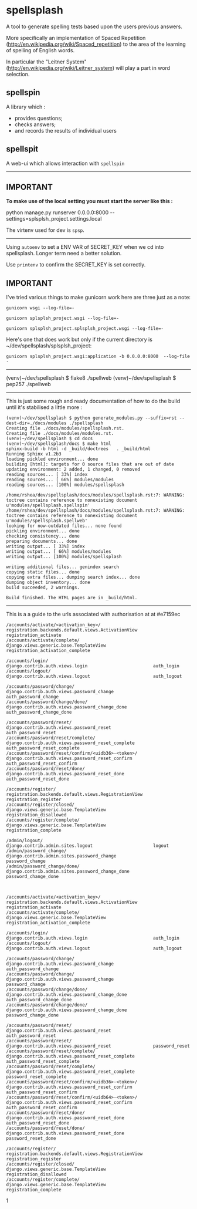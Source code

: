 spellsplash       
=========
A tool to generate spelling tests based upon the users previous answers.

More specifically an implementation of Spaced Repetition (http://en.wikipedia.org/wiki/Spaced_repetition) to the area of the learning of spelling of English words.

In particular the "Leitner System" (http://en.wikipedia.org/wiki/Leitner_system) will play a part in word selection.

spellspin
-------
A library which :

* provides questions;
* checks answers;
* and records the results of individual users

spellspit
-------
A web-ui which allows interaction with `spellspin`


* * * * 
IMPORTANT
-------
**To make use of the local setting you must start the server like this :**

python manage.py runserver 0.0.0.0:8000 --settings=splsplsh_project.settings.local

The virtenv used for dev is `spsp`.
* * * * 
Using `autoenv` to set a ENV VAR of SECRET_KEY when we cd into spellsplash. Longer term
need a better solution.

Use `printenv` to confirm the SECRET_KEY is set correctly.

IMPORTANT
-------
I've tried various things to make gunicorn work here are three just as a note:

```
gunicorn wsgi --log-file=-

gunicorn splsplsh_project.wsgi --log-file=-

gunicorn splsplsh_project.splsplsh_project.wsgi --log-file=-
```

Here's one that does work but only if the current directory is ~/dev/spellsplash/splsplsh_project:
```
gunicorn splsplsh_project.wsgi:application -b 0.0.0.0:8000  --log-file -
```



* * * * 
(venv)~/dev/spellsplash $ flake8 ./spellweb
(venv)~/dev/spellsplash $ pep257 ./spellweb

* * * * 
This is just some rough and ready documentation of how to do the build until it's stabilised a little more :

```
(venv)~/dev/spellsplash $ python generate_modules.py --suffix=rst --dest-dir=./docs/modules ./spellsplash
Creating file ./docs/modules/spellsplash.rst.
Creating file ./docs/modules/modules.rst.
(venv)~/dev/spellsplash $ cd docs
(venv)~/dev/spellsplash/docs $ make html
sphinx-build -b html -d _build/doctrees   . _build/html
Running Sphinx v1.2b3
loading pickled environment... done
building [html]: targets for 0 source files that are out of date
updating environment: 2 added, 1 changed, 0 removed
reading sources... [ 33%] index
reading sources... [ 66%] modules/modules
reading sources... [100%] modules/spellsplash

/home/rshea/dev/spellsplash/docs/modules/spellsplash.rst:7: WARNING: toctree contains reference to nonexisting document u'modules/spellsplash.spellspin'
/home/rshea/dev/spellsplash/docs/modules/spellsplash.rst:7: WARNING: toctree contains reference to nonexisting document u'modules/spellsplash.spellweb'
looking for now-outdated files... none found
pickling environment... done
checking consistency... done
preparing documents... done
writing output... [ 33%] index
writing output... [ 66%] modules/modules
writing output... [100%] modules/spellsplash

writing additional files... genindex search
copying static files... done
copying extra files... dumping search index... done
dumping object inventory... done
build succeeded, 2 warnings.

Build finished. The HTML pages are in _build/html.

```
* * * * 
This is a a guide to the urls associated with authorisation at at #e7159ec

```
/accounts/activate/<activation_key>/                    registration.backends.default.views.ActivationView      registration_activate
/accounts/activate/complete/                            django.views.generic.base.TemplateView                  registration_activation_complete

/accounts/login/                                        django.contrib.auth.views.login                         auth_login
/accounts/logout/                                       django.contrib.auth.views.logout                        auth_logout

/accounts/password/change/                              django.contrib.auth.views.password_change               auth_password_change
/accounts/password/change/done/                         django.contrib.auth.views.password_change_done          auth_password_change_done

/accounts/password/reset/                               django.contrib.auth.views.password_reset                auth_password_reset
/accounts/password/reset/complete/                      django.contrib.auth.views.password_reset_complete       auth_password_reset_complete
/accounts/password/reset/confirm/<uidb36>-<token>/      django.contrib.auth.views.password_reset_confirm        auth_password_reset_confirm
/accounts/password/reset/done/                          django.contrib.auth.views.password_reset_done           auth_password_reset_done

/accounts/register/                                     registration.backends.default.views.RegistrationView    registration_register
/accounts/register/closed/                              django.views.generic.base.TemplateView                  registration_disallowed
/accounts/register/complete/                            django.views.generic.base.TemplateView                  registration_complete

/admin/logout/                                          django.contrib.admin.sites.logout                       logout
/admin/password_change/                                 django.contrib.admin.sites.password_change              password_change
/admin/password_change/done/                            django.contrib.admin.sites.password_change_done         password_change_done



/accounts/activate/<activation_key>/                    registration.backends.default.views.ActivationView      registration_activate
/accounts/activate/complete/                            django.views.generic.base.TemplateView                  registration_activation_complete

/accounts/login/                                        django.contrib.auth.views.login                         auth_login
/accounts/logout/                                       django.contrib.auth.views.logout                        auth_logout

/accounts/password/change/                              django.contrib.auth.views.password_change               auth_password_change
/accounts/password/change/                              django.contrib.auth.views.password_change               password_change
/accounts/password/change/done/                         django.contrib.auth.views.password_change_done          auth_password_change_done
/accounts/password/change/done/                         django.contrib.auth.views.password_change_done          password_change_done

/accounts/password/reset/                               django.contrib.auth.views.password_reset                auth_password_reset
/accounts/password/reset/                               django.contrib.auth.views.password_reset                password_reset
/accounts/password/reset/complete/                      django.contrib.auth.views.password_reset_complete       auth_password_reset_complete
/accounts/password/reset/complete/                      django.contrib.auth.views.password_reset_complete       password_reset_complete
/accounts/password/reset/confirm/<uidb36>-<token>/      django.contrib.auth.views.password_reset_confirm        auth_password_reset_confirm
/accounts/password/reset/confirm/<uidb64>-<token>/      django.contrib.auth.views.password_reset_confirm        auth_password_reset_confirm
/accounts/password/reset/done/                          django.contrib.auth.views.password_reset_done           auth_password_reset_done
/accounts/password/reset/done/                          django.contrib.auth.views.password_reset_done           password_reset_done

/accounts/register/                                     registration.backends.default.views.RegistrationView    registration_register
/accounts/register/closed/                              django.views.generic.base.TemplateView                  registration_disallowed
/accounts/register/complete/                            django.views.generic.base.TemplateView                  registration_complete

```
1
